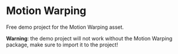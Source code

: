 # Motion Warping
Free demo project for the Motion Warping asset.

**Warning**: the demo project will not work without the Motion Warping package, make sure to import it to the project!
